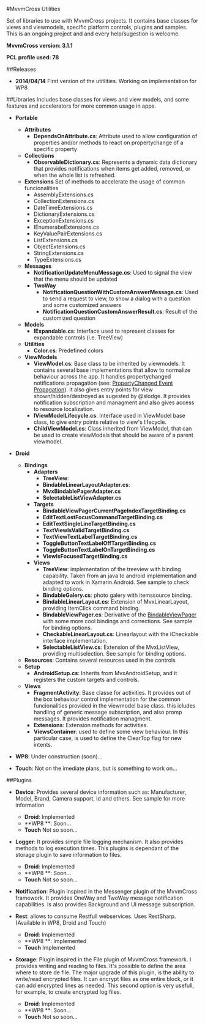 #MvvmCross Utilities

Set of libraries to use with MvvmCross projects.
It contains base classes for views and viewmodels, specific platform controls, plugins and samples.
This is an ongoing project and and every help/sugestion is welcome.


**MvvmCross version: 3.1.1**

**PCL profile used: 78**

##Releases
- **2014/04/14**
	First version of the utitlities. Working on implementation for WP8

##Libraries
Includes base classes for views and view models, and some features and accelerators for more common usage in apps.
- **Portable**
	- **Attributes**
		- **DependsOnAttribute.cs**: Attribute used to allow configuration of properties and/or methods to react on propertychange of a specific property
	- **Collections**
		- **ObservableDictionary.cs**: Represents a dynamic data dictionary that provides notifications when items get added, removed, or when the whole list is refreshed.
	- **Extensions** Set of methods to accelerate the usage of common funcionalities
		- AssemblyExtensions.cs
		- CollectionExtensions.cs
		- DateTimeExtensions.cs
		- DictionaryExtensions.cs
		- ExceptionExtensions.cs
		- IEnumerabeExtensions.cs
		- KeyValuePairExtensions.cs
		- ListExtensions.cs
		- ObjectExtensions.cs
		- StringExtensions.cs
		- TypeExtensions.cs
	- **Messages**
		- **NotificationUpdateMenuMessage.cs**: Used to signal the view that the menu should be updated 
		- **TwoWay**
			- **NotificationQuestionWithCustomAnswerMessage.cs**: Used to send a request to view, to show a dialog with a question and some customized answers
			- **NotificationQuestionCustomAnswerResult.cs**: Result of the customized question
	- **Models**
		- **IExpandable.cs**: Interface used to represent classes for expandable controls (i.e. TreeView)
	- **Utilities**
		- **Color.cs**: Predefined colors
	- **ViewModels**
		- **ViewModel.cs**: Base class to be inherited by viewmodels. It contains several base implementations that allow to normalize behaviour across the app. It handles propertychanged notifications propagation (see: [PropertyChanged Event Propagation](https://github.com/zleao/MvvmCross-PropertyChangedEventPropagation)). It also gives entry points for view shown/hidden/destroyed as sugested by @slodge. It provides notification subscription and managment and also gives access to resource localization.
		- **IViewModelLifecycle.cs**: Interface used in ViewModel base class, to give entry points relative to view's lifecycle.
		- **ChildViewModel.cs**: Class inherited from ViewModel, that can be used to create viewModels that should be aware of a parent viewmodel.

- **Droid**
	- **Bindings**
		- **Adapters**
			- **TreeView**:
			- **BindableLinearLayoutAdapter.cs**:
			- **MvxBindablePagerAdapter.cs**
			- **SelectableListViewAdapter.cs**
		- **Targets**
			- **BindableViewPagerCurrentPageIndexTargetBinding.cs**
			- **EditTextLostFocusCommandTargetBinding.cs**
			- **EditTextSingleLineTargetBinding.cs**
			- **TextViewIsValidTargetBinding.cs**
			- **TextViewTextLabelTargetBinding.cs**
			- **ToggleButtonTextLabelOffTargetBinding.cs**
			- **ToggleButtonTextLabelOnTargetBinding.cs**
			- **ViewIsFocusedTargetBinding.cs**
		- **Views**
			- **TreeView**: implementation of the treeview with binding capability. Taken from an java to android implementation and adapted to work in Xamarin.Android. See sample to check binding options.
			- **BindableGalery.cs**: photo galery with itemssource binding.
			- **BindableLinearLayout.cs**: Extension of MvxLinearLayout, providing ItemClick command binding.
			- **BindableViewPager.cs**: Derivative of the [BindableViewPager](http://slodge.blogspot.pt/2013/02/binding-to-androids-horizontal-pager.html) with some more cool bindings and corrections. See sample for binding options.
			- **CheckableLinearLayout.cs**: Linearlayout with the ICheckable interface implementation.
			- **SelectableListView.cs**: Extension of the MvxListView, providing multiselection. See sample for binding options.
	- **Resources**: Contains several resources used in the controls
	- **Setup**
		- **AndroidSetup.cs**: Inherits from MvxAndroidSetup, and it registers the custom targets and controls.
	- **Views**
		- **FragmentActivity**: Base classe for activities. It provides out of the box behaviour control implementation for the common funcionalities provided in the viewmodel base class. this icludes handling of generic message subscription, and also promp messages. It provides notification managment.
		- **Extensions**: Extension methods for activities.
		- **ViewsContainer**: used to define some view behaviour. In this particular case, is used to define the ClearTop flag for new intents.

- **WP8**: Under construction (soon)...

- **Touch**: Not on the imediate plans, but is something to work on...

##Plugins
- **Device**: Provides several device information such as: Manufacturer, Model, Brand, Camera support, id and others. See sample for more information
	- **Droid**: Implemented 
	- **WP8 **: Soon...
	- **Touch** Not so soon...

- **Logger**: It provides simple file logging mechanism. It also provides methods to log execution times. This plugins is dependant of the storage plugin to save information to files.
 	- **Droid**: Implemented 
	- **WP8 **: Soon...
	- **Touch** Not so soon...

- **Notification**: Plugin inspired in the Messenger plugin of the MvvmCross framework. It provides OneWay and TwoWay message notification capabilities. Is also provides Background and UI message subscription.

- **Rest**: allows to consume Restfull webservices. Uses RestSharp. (Available in WP8, Droid and Touch)
	- **Droid**: Implemented 
	- **WP8 **: Implemented
	- **Touch** Implemented 

- **Storage**: Plugin inspired in the File plugin of MvvmCross framework. I provides writing and reading to files. It's possible to define the area where to store de file. The major upgrade of this plugin, is the ability to write/read encrypted files. It can encrypt files as one entire block, or it can add encrypted lines as needed. This second option is very usefull, for example, to create encrypted log files.
 	- **Droid**: Implemented 
	- **WP8 **: Soon...
	- **Touch** Not so soon...	

